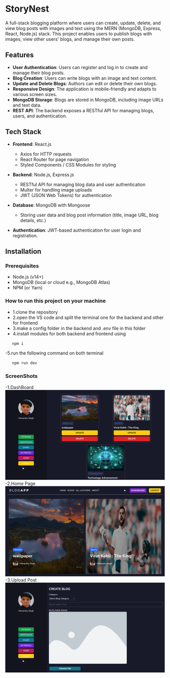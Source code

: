 # StoryNest

A full-stack blogging platform where users can create, update, delete, and view blog posts with images and text using the MERN (MongoDB, Express, React, Node.js) stack. This project enables users to publish blogs with images, view other users' blogs, and manage their own posts.

## Features
- **User Authentication**: Users can register and log in to create and manage their blog posts.
- **Blog Creation**: Users can write blogs with an image and text content.
- **Update and Delete Blogs**: Authors can edit or delete their own blogs.
- **Responsive Design**: The application is mobile-friendly and adapts to various screen sizes.
- **MongoDB Storage**: Blogs are stored in MongoDB, including image URLs and text data.
- **REST API**: The backend exposes a RESTful API for managing blogs, users, and authentication.

## Tech Stack
- **Frontend**: React.js
  - Axios for HTTP requests
  - React Router for page navigation
  - Styled Components / CSS Modules for styling

- **Backend**: Node.js, Express.js
  - RESTful API for managing blog data and user authentication
  - Multer for handling image uploads
  - JWT (JSON Web Tokens) for authentication

- **Database**: MongoDB with Mongoose
  - Storing user data and blog post information (title, image URL, blog details, etc.)

- **Authentication**: JWT-based authentication for user login and registration.

## Installation

### Prerequisites
- Node.js (v14+)
- MongoDB (local or cloud e.g., MongoDB Atlas)
- NPM (or Yarn)

### How to run this project on your machine
- 1.clone the repository
- 2.open the VS code and split the terminal one for the backend and other for frontend
- 3.make a config folder in the backend and .env file in this folder
- 4.install modules for both backend and frontend using 
```bash
   npm i
```
-5.run the following command on both terminal
```bash
   npm run dev
```
### ScreenShots
-1.DashBoard
![Dashboard](https://github.com/clay108/BlogSphere/blob/main/dashboard.png)
-2.Home Page
![Home](https://github.com/clay108/BlogSphere/blob/main/Home%20page.png)
-3.Upload Post
![Upload](https://github.com/clay108/BlogSphere/blob/main/upload%20post.png)


